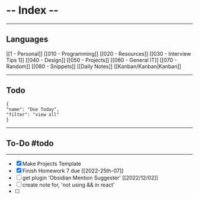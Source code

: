 # -- Index -- 
---

## Languages
[[1 - Personal]]
[[010 - Programming]]
[[020 - Resources]]
[[030 - Interview Tips 1]]
[[040 - Design]]
[[050 - Projects]]
[[060 - General IT]]
[[070 - Random]]
[[080 - Snippets]] 
[[Daily Notes]]
[[Kanban/Kanban|Kanban]]

______


## Todo

```todoist
{
"name": "Due Today",
"filter": "view all"
}
```






---

## To-Do #todo

---

- [x] Make  Projects Template
- [x] Finish Homework 7 due [[2022-25th-07]]
- [ ] get plugin 'Obsidian Mention Suggester' [[2022/12/02]]
- [ ] create note for, 'not using && in react'
- [ ] 